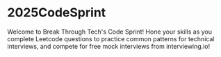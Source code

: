 # 2025CodeSprint
Welcome to Break Through Tech's Code Sprint! Hone your skills as you complete Leetcode questions to practice common patterns for technical interviews, and compete for free mock interviews from interviewing.io! 
